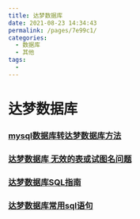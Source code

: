 ```yaml
---
title: 达梦数据库
date: 2021-08-23 14:34:43
permalink: /pages/7e99c1/
categories:
  - 数据库
  - 其他
tags:
  - 
---
```

# 达梦数据库



### [mysql数据库转达梦数据库方法](https://blog.csdn.net/boywcx/article/details/82657338)

### [达梦数据库 无效的表或试图名问题](https://blog.csdn.net/okhymok/article/details/103682829)

### [达梦数据库SQL指南](https://cread.jd.com/read/startRead.action?bookId=30352642&readType=1)

### [达梦数据库常用sql语句](https://blog.csdn.net/qq_42000661/article/details/108887134)
